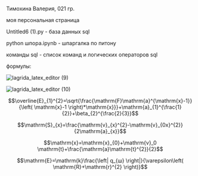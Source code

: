 Тимохина Валерия, 021 гр.

моя персональная страница

Untitled6 (1).py - база данных sql

python шпора.ipynb - шпаргалка по питону

команды sql - список команд и логических операторов sql

формулы:

![lagrida_latex_editor (9)](https://user-images.githubusercontent.com/114642658/201013805-17eea746-bf28-4820-bf3e-27a782bee660.png)

![lagrida_latex_editor (10)](https://user-images.githubusercontent.com/114642658/201016077-8ca2368d-b2b6-4597-94af-23b7f7cef787.png)

$$\overline{E}_{1}^{2}=\sqrt{\frac{\mathrm{F}\mathrm{a}^{\mathrm{x}-1}}{\left( \mathrm{x}-1 \right)*\mathrm{x}}}+\mathrm{a}_{1}^{\frac{1}{2}}+\beta_{2}^{\frac{2}{3}}$$

$$\mathrm{S}_{x}=\frac{\mathrm{v}_{x}^{2}-\mathrm{v}_{0x}^{2}}{2\mathrm{a}_{x}}$$

$$\mathrm{x}=\mathrm{x}_{0}+\mathrm{v}_0 \mathrm{t}+\frac{\mathrm{a}\mathrm{t}^{2}}{2}$$

$$\mathrm{E}=\mathrm{k}\frac{\left| q_{ш} \right|}{\varepsilon\left( \mathrm{R}+\mathrm{r}^{2} \right)}$$
